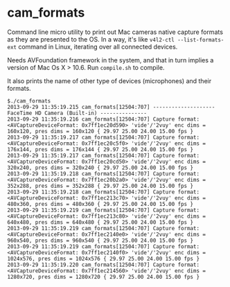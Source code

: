 cam_formats
===========

Command line micro utility to print out Mac cameras native capture formats as they are presented to the OS. In a way, it's like `v4l2-ctl --list-formats-ext` command in Linux, iterating over all connected devices.

Needs AVFoundation framework in the system, and that in turn implies a version of Mac Os X > 10.6. Run `compile.sh` to compile.

It also prints the name of other type of devices (microphones) and their formats.


```
$./cam_formats
2013-09-29 11:35:19.215 cam_formats[12504:707] -------------------- FaceTime HD Camera (Built-in) ---------------
2013-09-29 11:35:19.216 cam_formats[12504:707] Capture format: <AVCaptureDeviceFormat: 0x7ff1ec20d590> 'vide'/'2vuy' enc dims = 160x120, pres dims = 160x120 { 29.97 25.00 24.00 15.00 fps } 
2013-09-29 11:35:19.217 cam_formats[12504:707] Capture format: <AVCaptureDeviceFormat: 0x7ff1ec20c5f0> 'vide'/'2vuy' enc dims = 176x144, pres dims = 176x144 { 29.97 25.00 24.00 15.00 fps } 
2013-09-29 11:35:19.217 cam_formats[12504:707] Capture format: <AVCaptureDeviceFormat: 0x7ff1ec20cd50> 'vide'/'2vuy' enc dims = 320x240, pres dims = 320x240 { 29.97 25.00 24.00 15.00 fps } 
2013-09-29 11:35:19.218 cam_formats[12504:707] Capture format: <AVCaptureDeviceFormat: 0x7ff1ec20b2a0> 'vide'/'2vuy' enc dims = 352x288, pres dims = 352x288 { 29.97 25.00 24.00 15.00 fps } 
2013-09-29 11:35:19.218 cam_formats[12504:707] Capture format: <AVCaptureDeviceFormat: 0x7ff1ec213c70> 'vide'/'2vuy' enc dims = 480x360, pres dims = 480x360 { 29.97 25.00 24.00 15.00 fps } 
2013-09-29 11:35:19.219 cam_formats[12504:707] Capture format: <AVCaptureDeviceFormat: 0x7ff1ec213c80> 'vide'/'2vuy' enc dims = 640x480, pres dims = 640x480 { 29.97 25.00 24.00 15.00 fps } 
2013-09-29 11:35:19.219 cam_formats[12504:707] Capture format: <AVCaptureDeviceFormat: 0x7ff1ec2140e0> 'vide'/'2vuy' enc dims = 960x540, pres dims = 960x540 { 29.97 25.00 24.00 15.00 fps } 
2013-09-29 11:35:19.219 cam_formats[12504:707] Capture format: <AVCaptureDeviceFormat: 0x7ff1ec2140f0> 'vide'/'2vuy' enc dims = 1024x576, pres dims = 1024x576 { 29.97 25.00 24.00 15.00 fps } 
2013-09-29 11:35:19.220 cam_formats[12504:707] Capture format: <AVCaptureDeviceFormat: 0x7ff1ec214560> 'vide'/'2vuy' enc dims = 1280x720, pres dims = 1280x720 { 29.97 25.00 24.00 15.00 fps } 
```
